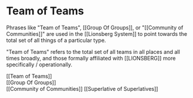 # Team of Teams
Phrases like "Team of Teams", [[Group Of Groups]], or "[[Community of Communities]]" are used in the [[Lionsberg System]] to point towards the total set of all things of a particular type. 

"Team of Teams" refers to the total set of all teams in all places and all times broadly, and those formally affiliated with [[LIONSBERG]] more specifically / operationally. 

[[Team of Teams]]  
[[Group Of Groups]]  
[[Community of Communities]] 
[[Superlative of Superlatives]]  